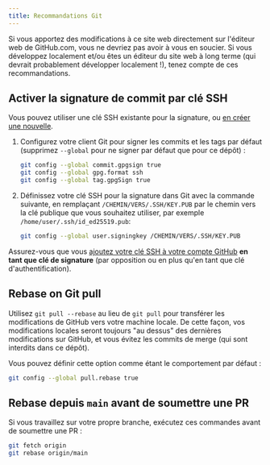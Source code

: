 ```yaml
---
title: Recommandations Git
---
```


Si vous apportez des modifications à ce site web directement sur l'éditeur web de GitHub.com, vous ne devriez pas avoir à vous en soucier. Si vous développez localement et/ou êtes un éditeur du site web à long terme (qui devrait probablement développer localement !), tenez compte de ces recommandations.

## Activer la signature de commit par clé SSH

Vous pouvez utiliser une clé SSH existante pour la signature, ou [en créer une nouvelle](https://docs.github.com/en/authentication/connecting-to-github-with-ssh/generating-a-new-ssh-key-and-adding-it-to-the-ssh-agent).

1. Configurez votre client Git pour signer les commits et les tags par défaut (supprimez `--global` pour ne signer par défaut que pour ce dépôt) :

    ```bash
    git config --global commit.gpgsign true
    git config --global gpg.format ssh
    git config --global tag.gpgSign true
    ```

2. Définissez votre clé SSH pour la signature dans Git avec la commande suivante, en remplaçant `/CHEMIN/VERS/.SSH/KEY.PUB` par le chemin vers la clé publique que vous souhaitez utiliser, par exemple `/home/user/.ssh/id_ed25519.pub`:

    ```bash
    git config --global user.signingkey /CHEMIN/VERS/.SSH/KEY.PUB
    ```

Assurez-vous que vous [ajoutez votre clé SSH à votre compte GitHub](https://docs.github.com/en/authentication/connecting-to-github-with-ssh/adding-a-new-ssh-key-to-your-github-account#adding-a-new-ssh-key-to-your-account) **en tant que clé de signature** (par opposition ou en plus qu'en tant que clé d'authentification).

## Rebase on Git pull

Utilisez `git pull --rebase` au lieu de `git pull` pour transférer les modifications de GitHub vers votre machine locale. De cette façon, vos modifications locales seront toujours "au dessus" des dernières modifications sur GitHub, et vous évitez les commits de merge (qui sont interdits dans ce dépôt).

Vous pouvez définir cette option comme étant le comportement par défaut :

```bash
git config --global pull.rebase true
```

## Rebase depuis `main` avant de soumettre une PR

Si vous travaillez sur votre propre branche, exécutez ces commandes avant de soumettre une PR :

```bash
git fetch origin
git rebase origin/main
```
